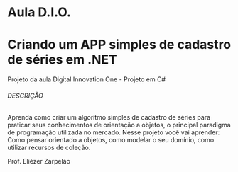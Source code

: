 # Aula D.I.O.

# Criando um APP simples de cadastro de séries em .NET

Projeto da aula Digital Innovation One - Projeto em C#

###### DESCRIÇÃO

Aprenda como criar um algoritmo simples de cadastro de séries para praticar seus conhecimentos de orientação a objetos, o principal paradigma de programação utilizada no mercado. Nesse projeto você vai aprender: Como pensar orientado a objetos, como modelar o seu domínio, como utilizar recursos de coleção.

Prof. Eliézer Zarpelão


